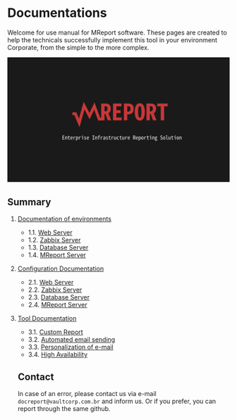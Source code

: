# Documentations

Welcome for use manual for MReport software. These pages are created to help the technicals successfully implement this tool in your environment Corporate, from the simple to the more complex.

![banner](../Banner/mreport_banner.png)

## Summary

1. [Documentation of environments]()
   - 1.1. [Web Server]()
   - 1.2. [Zabbix Server]()
   - 1.3. [Database Server]()
   - 1.4. [MReport Server]()
   
2. [Configuration Documentation]()
   - 2.1. [Web Server]()
   - 2.2. [Zabbix Server]()
   - 2.3. [Database Server]()
   - 2.4. [MReport Server]()
   
3. [Tool Documentation]()
   - 3.1. [Custom Report]()
   - 3.2. [Automated email sending]()
   - 3.3. [Personalization of e-mail]()
   - 3.4. [High Availability]()
   
   ## Contact
   
   In case of an error, please contact us via e-mail `docreport@vaultcorp.com.br` and inform us. Or if you prefer, you can report through the same github.
